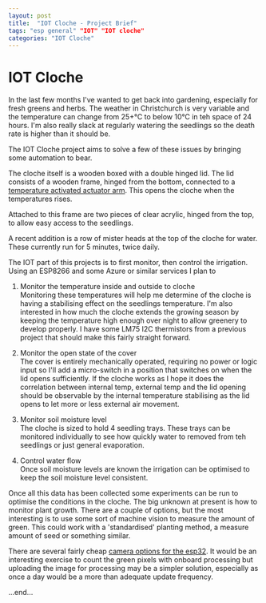 ```yaml
---
layout: post
title:  "IOT Cloche - Project Brief"
tags: "esp general" "IOT" "IOT cloche"
categories: "IOT Cloche"
---
```


# IOT Cloche

In the last few months I've wanted to get back into gardening, especially for fresh greens and herbs. The weather in Christchurch is very variable and the temperature can change from 25+℃ to below 10℃ in teh space of 24 hours. I'm also really slack at regularly watering the seedlings so the death rate is higher than it should be.

The IOT Cloche project aims to solve a few of these issues by bringing some automation to bear.

The cloche itself is a wooden boxed with a double hinged lid. The lid consists of a wooden frame, hinged from the bottom, connected to a [temperature activated actuator arm](https://www.aliexpress.com/item/32888524914.html?spm=a2g0s.9042311.0.0.27424c4dkhZwx0). This opens the cloche when the temperatures rises.

Attached to this frame are two pieces of clear acrylic, hinged from the top, to allow easy access to the seedlings.

A recent addition is a row of mister heads at the top of the cloche for water. These currently run for 5 minutes, twice daily.

The IOT part of this projects is to first monitor, then control the irrigation. Using an ESP8266 and some Azure or similar services I plan to

1. Monitor the temperature inside and outside to cloche  
   Monitoring these temperatures will help me determine of the cloche is having a stabilising effect on the seedlings temperature. I'm also interested in how much the cloche extends the growing season by keeping the temperature high enough over night to allow greenery to develop properly. I have some LM75 I2C thermistors from a previous project that should make this fairly straight forward.

1. Monitor the open state of the cover  
The cover is entirely mechanically operated, requiring no power or logic input so I'll add a micro-switch in a position that switches on when the lid opens sufficiently. If the cloche works as I hope it does the correlation between internal temp, external temp and the lid opening should be observable by the internal temperature stabilising as the lid opens to let more or less external air movement.

1. Monitor soil moisture level  
The cloche is sized to hold 4 seedling trays. These trays can be monitored individually to see how quickly water to removed from teh seedlings or just general evaporation.

1. Control water flow  
Once soil moisture levels are known the irrigation can be optimised to keep the soil moisture level consistent.

Once all this data has been collected some experiments can be run to optimise the conditions in the cloche. The big unknown at present is how to monitor plant growth. There are a couple of options, but the most interesting is to use some sort of machine vision to measure the amount of green. This could work with a 'standardised' planting method, a measure amount of seed or something similar.

There are several fairly cheap [camera options for the esp32](https://www.aliexpress.com/item/33011096369.html?spm=a2g0o.productlist.0.0.22b05cdc3mHBRh&s=p&algo_pvid=e983737a-0756-475d-ab02-59a6f66dda37&algo_expid=e983737a-0756-475d-ab02-59a6f66dda37-2&btsid=95271bd8-903e-41a9-9398-9f8d2309a2be&ws_ab_test=searchweb0_0,searchweb201602_10,searchweb201603_55). It would be an interesting exercise to count the green pixels with onboard processing but uploading the image for processing may be a simpler solution, especially as once a day would be a more than adequate update frequency.

...end...

